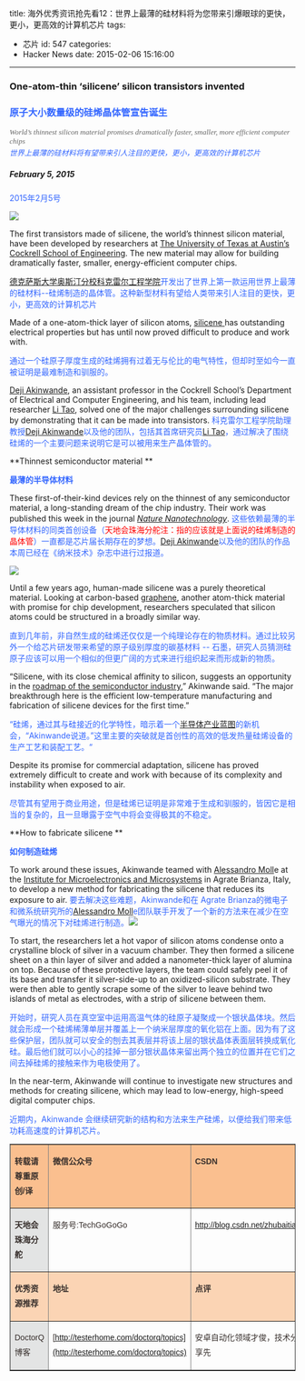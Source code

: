 title: 海外优秀资讯抢先看12：世界上最薄的硅材料将为您带来引爆眼球的更快，更小，更高效的计算机芯片
tags:
  - 芯片
id: 547
categories:
  - Hacker News
date: 2015-02-06 15:16:00
---

<div id="article_content" class="article_content">&#13;

### One-atom-thin ‘silicene’ silicon transistors invented

### <span style="color:#3366ff;">原子大小数量级的硅烯晶体管宣告诞生</span>
<div class="deck" style="margin: 0px 0px 6px; padding: 0px; color: rgb(102, 102, 102); font-style: italic; font-stretch: normal; font-size: 13px; line-height: 1.2em; font-family: Georgia, serif;">World’s thinnest silicon material promises dramatically faster, smaller, more efficient computer chips</div><div class="deck" style="margin: 0px 0px 6px; padding: 0px; font-style: italic; font-stretch: normal; font-size: 13px; line-height: 1.2em; font-family: Georgia, serif;"><span style="color:#3366ff;">世界上最薄的硅材料将有望带来引人注目的更快，更小，更高效的计算机芯片</span></div>

##### February 5, 2015
<div><span style="color:#3366ff;">2015年2月5号</span></div><div><div id="attachment_244273" class="wp-caption alignnone" style="margin: 2px 0px 15px; padding: 0px; float: none; color: rgb(33, 33, 33); font-family: Arial, sans-serif; line-height: 18px; width: 636px;">

![](http://img.blog.csdn.net/20150206151245058?watermark/2/text/aHR0cDovL2Jsb2cuY3Nkbi5uZXQvemh1YmFpdGlhbg==/font/5a6L5L2T/fontsize/400/fill/I0JBQkFCMA==/dissolve/70/gravity/SouthEast)

</div>

The first transistors made of silicene, the world’s thinnest silicon material, have been developed by researchers at [The University of Texas at ](http://www.utexas.edu/)[Austin’s Cockrell School of Engineering](http://www.engr.utexas.edu/). The new material may allow for building dramatically faster, smaller, energy-efficient computer chips.

<span style="color:#3366ff;">[德克萨斯大学奥斯汀分校科克雷尔工程学院](http://www.utexas.edu/)开发出了世界上第一款运用世界上最薄的硅材料--硅烯制造的晶体管。这种新型材料有望给人类带来引人注目的更快，更小，更高效的计算机芯片</span>

Made of a one-atom-thick layer of silicon atoms, [silicene ](http://en.wikipedia.org/wiki/Silicene)has outstanding electrical properties but has until now proved difficult to produce and work with.

<span style="color:#3366ff;">通过一个硅原子厚度生成的硅烯拥有过着无与伦比的电气特性，但却时至如今一直被证明是最难制造和驯服的。</span>

[Deji Akinwande](http://www.ece.utexas.edu/people/faculty/deji-akinwande), an assistant professor in the Cockrell School’s Department of Electrical and Computer Engineering, and his team, including lead researcher [Li Tao](https://www.nano.mer.utexas.edu/people/), solved one of the major challenges surrounding silicene by demonstrating that it can be made into transistors.
<span style="color:#3366ff;">科克雷尔工程学院助理教授[Deji Akinwande](http://www.ece.utexas.edu/people/faculty/deji-akinwande)以及他的团队，包括其首席研究员[Li Tao](https://www.nano.mer.utexas.edu/people/)，通过解决了围绕硅烯的一个主要问题来说明它是可以被用来生产晶体管的。</span>
</div><div><span style="color:#3366ff;">
</span></div><div><span style="color:#3366ff;"></span>

**Thinnest semiconductor material **

**<span style="color:#3366ff;">最薄的半导体材料</span>**

These first-of-their-kind devices rely on the thinnest of any semiconductor material, a long-standing dream of the chip industry. Their work was published this week in the journal _[Nature Nanotechnology](http://www.nature.com/nnano/journal/vaop/ncurrent/full/nnano.2014.325.html)_.
<span style="color:#3366ff;">这些依赖最薄的半导体材料的同类首创设备</span><span style="color:#3366ff;">（<span style="color: rgb(255, 0, 0);">天地会珠海分舵注：指的应该就是上面说的硅烯制造的晶体管</span>）一直都是芯片届长期存在的梦想。[Deji Akinwande](http://www.ece.utexas.edu/people/faculty/deji-akinwande)以及他的团队的作品本周已经在《纳米技术》杂志中进行过报道。</span></div><div><span style="color:#3366ff;">![](http://img.blog.csdn.net/20150206151324261?watermark/2/text/aHR0cDovL2Jsb2cuY3Nkbi5uZXQvemh1YmFpdGlhbg==/font/5a6L5L2T/fontsize/400/fill/I0JBQkFCMA==/dissolve/70/gravity/SouthEast)
</span></div><div><span style="color:#3366ff;"></span>

Until a few years ago, human-made silicene was a purely theoretical material. Looking at carbon-based [graphene](http://en.wikipedia.org/wiki/Graphene), another atom-thick material with promise for chip development, researchers speculated that silicon atoms could be structured in a broadly similar way.

<span style="color:#3366ff;">直到几年前，非自然生成的硅烯还仅仅是一个纯理论存在的物质材料。通过比较另外一个给芯片研发带来希望的原子级别厚度的碳基材料 -- 石墨，研究人员猜测硅原子应该可以用一个相似的但更广阔的方式来进行组织起来而形成新的物质。</span>

“Silicene, with its close chemical affinity to silicon, suggests an opportunity in the [roadmap of the semiconductor industry](http://www.itrs.net/),” Akinwande said. “The major breakthrough here is the efficient low-temperature manufacturing and fabrication of silicene devices for the first time.”

<span style="color:#3366ff;">“硅烯，通过其与硅接近的化学特性，暗示着一个[半导体产业蓝图](http://www.itrs.net/)的新机会，“Akinwande说道。”这里主要的突破就是首创性的高效的低发热量硅烯设备的生产工艺和装配工艺。“</span>

Despite its promise for commercial adaptation, silicene has proved extremely difficult to create and work with because of its complexity and instability when exposed to air.

<span style="color:#3366ff;">尽管其有望用于商业用途，但是硅烯已证明是非常难于生成和驯服的，皆因它是相当的复杂的，且一旦曝露于空气中将会变得极其的不稳定。</span>

**How to fabricate silicene **

**<span style="color:#3366ff;">如何制造硅烯</span>**

To work around these issues, Akinwande teamed with [Alessandro Moll](http://www.researchgate.net/profile/Alessandro_Molle)e at the [Institute for Microelectronics and Microsystems](http://www.imm.cnr.it/en) in Agrate Brianza, Italy, to develop a new method for fabricating the silicene that reduces its exposure to air.
<span style="color:#3366ff;">要去解决这些难题，Akinwande和在 Agrate Brianza的微电子和微系统研究所的[Alessandro Moll](http://www.researchgate.net/profile/Alessandro_Molle)<span style="font-family: Arial, sans-serif; line-height: 18px;">e</span><span style="font-family: Arial, sans-serif; line-height: 18px;">团队联手开发了一个新的方法来在减少在空气曝光的情况下对硅烯进行制造。</span></span>![](http://img.blog.csdn.net/20150206151359953?watermark/2/text/aHR0cDovL2Jsb2cuY3Nkbi5uZXQvemh1YmFpdGlhbg==/font/5a6L5L2T/fontsize/400/fill/I0JBQkFCMA==/dissolve/70/gravity/SouthEast)
</div><div><span style="color:#3366ff;"></span>

To start, the researchers let a hot vapor of silicon atoms condense onto a crystalline block of silver in a vacuum chamber. They then formed a silicene sheet on a thin layer of silver and added a nanometer-thick layer of alumina on top. Because of these protective layers, the team could safely peel it of its base and transfer it silver-side-up to an oxidized-silicon substrate. They were then able to gently scrape some of the silver to leave behind two islands of metal as electrodes, with a strip of silicene between them.

<span style="color:#3366ff;">开始时，研究人员在真空室中运用高温气体的硅原子凝聚成一个银状晶体块。然后就会形成一个硅烯稀薄单层并覆盖上一个纳米层厚度的氧化铝在上面。因为有了这些保护层，团队就可以安全的刨去其表层并将该上层的银状晶体表面层转换成氧化硅。最后他们就可以小心的挂掉一部分银状晶体来留出两个独立的位置并在它们之间去掉硅烯的接触来作为电极使用了。</span>

In the near-term, Akinwande will continue to investigate new structures and methods for creating silicene, which may lead to low-energy, high-speed digital computer chips.

<span style="color:#3366ff;">近期内，Akinwande 会继续研究新的结构和方法来生产硅烯，以便给我们带来低功耗高速度的计算机芯片。</span>
<table border="1" cellspacing="0" cellpadding="0" style="color: rgb(54, 46, 43); font-family: Arial; font-size: 14px; line-height: 26px;"><tbody><tr><td valign="top" style="background: rgb(250, 191, 143);">

**转载请尊重原创/译**
</td><td valign="top" style="background: rgb(250, 191, 143);">

**微信公众号**
</td><td valign="top" style="background: rgb(250, 191, 143);">

**CSDN**
</td></tr><tr><td valign="top" style="background: rgb(227, 228, 228);">

**天地会珠海分舵**
</td><td valign="top">

服务号:TechGoGoGo
</td><td valign="top">

<u>http://blog.csdn.net/zhubaitian</u>
</td></tr><tr><td valign="top" style="background: rgb(251, 212, 180);">

**优秀资源推荐**
</td><td valign="top" style="background: rgb(251, 212, 180);">

**地址**
</td><td valign="top" style="background: rgb(251, 212, 180);">

**点评**
</td></tr><tr><td valign="top" style="background: rgb(227, 228, 228);">

DoctorQ博客
</td><td valign="top">

[http://testerhome.com/doctorq/topics](http://testerhome.com/doctorq/topics)

</td><td valign="top">

安卓自动化领域才俊，技术分享先
</td></tr></tbody></table>

</div></div>